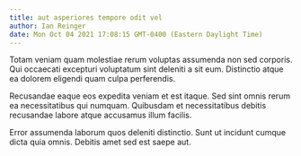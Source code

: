 ```yaml
---
title: aut asperiores tempore odit vel
author: Ian Reinger
date: Mon Oct 04 2021 17:08:15 GMT-0400 (Eastern Daylight Time)
---
```

Totam veniam quam molestiae rerum voluptas assumenda non sed corporis. Qui occaecati excepturi voluptatum sint deleniti a sit eum. Distinctio atque ea dolorem eligendi quam culpa perferendis.

 Recusandae eaque eos expedita veniam et est itaque. Sed sint omnis rerum ea necessitatibus qui numquam. Quibusdam et necessitatibus debitis recusandae labore atque accusamus illum facilis.

 Error assumenda laborum quos deleniti distinctio. Sunt ut incidunt cumque dicta quia omnis. Debitis amet sed est saepe aut.